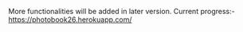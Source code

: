 More functionalities will be added in later version.
Current progress:- https://photobook26.herokuapp.com/